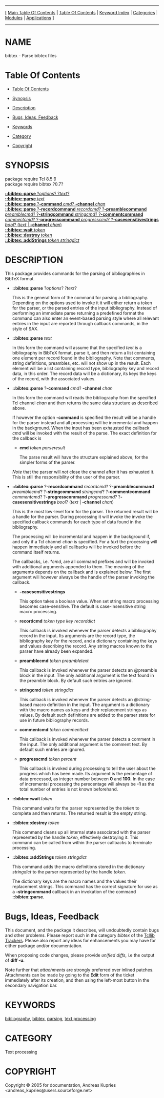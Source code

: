 
[//000000001]: # (bibtex \- bibtex)
[//000000002]: # (Generated from file 'bibtex\.man' by tcllib/doctools with format 'markdown')
[//000000003]: # (Copyright &copy; 2005 for documentation, Andreas Kupries <andreas\_kupries@users\.sourceforge\.net>)
[//000000004]: # (bibtex\(n\) 0\.7 tcllib "bibtex")

<hr> [ <a href="../../../../toc.md">Main Table Of Contents</a> &#124; <a
href="../../../toc.md">Table Of Contents</a> &#124; <a
href="../../../../index.md">Keyword Index</a> &#124; <a
href="../../../../toc0.md">Categories</a> &#124; <a
href="../../../../toc1.md">Modules</a> &#124; <a
href="../../../../toc2.md">Applications</a> ] <hr>

# NAME

bibtex \- Parse bibtex files

# <a name='toc'></a>Table Of Contents

  - [Table Of Contents](#toc)

  - [Synopsis](#synopsis)

  - [Description](#section1)

  - [Bugs, Ideas, Feedback](#section2)

  - [Keywords](#keywords)

  - [Category](#category)

  - [Copyright](#copyright)

# <a name='synopsis'></a>SYNOPSIS

package require Tcl 8\.5 9  
package require bibtex ?0\.7?  

[__::bibtex::parse__ ?*options*? ?*text*?](#1)  
[__::bibtex::parse__ *text*](#2)  
[__::bibtex::parse__ ?__\-command__ *cmd*? __\-channel__ *chan*](#3)  
[__::bibtex::parse__ ?__\-recordcommand__   *recordcmd*? ?__\-preamblecommand__ *preamblecmd*? ?__\-stringcommand__   *stringcmd*? ?__\-commentcommand__  *commentcmd*? ?__\-progresscommand__ *progresscmd*? ?__\-casesensitivestrings__ *bool*? \(*text* &#124; __\-channel__ *chan*\)](#4)  
[__::bibtex::wait__ *token*](#5)  
[__::bibtex::destroy__ *token*](#6)  
[__::bibtex::addStrings__ *token* *stringdict*](#7)  

# <a name='description'></a>DESCRIPTION

This package provides commands for the parsing of bibliographies in BibTeX
format\.

  - <a name='1'></a>__::bibtex::parse__ ?*options*? ?*text*?

    This is the general form of the command for parsing a bibliography\.
    Depending on the options used to invoke it it will either return a token for
    the parser, or the parsed entries of the input bibliography\. Instead of
    performing an immediate parse returning a predefined format the command can
    also enter an event\-based parsing style where all relevant entries in the
    input are reported through callback commands, in the style of SAX\.

  - <a name='2'></a>__::bibtex::parse__ *text*

    In this form the command will assume that the specified *text* is a
    bibliography in BibTeX format, parse it, and then return a list containing
    one element per record found in the bibliography\. Note that comments, string
    definitions, preambles, etc\. will not show up in the result\. Each element
    will be a list containing record type, bibliography key and record data, in
    this order\. The record data will be a dictionary, its keys the keys of the
    record, with the associated values\.

  - <a name='3'></a>__::bibtex::parse__ ?__\-command__ *cmd*? __\-channel__ *chan*

    In this form the command will reads the bibliography from the specified Tcl
    channel *chan* and then returns the same data structure as described
    above\.

    If however the option __\-command__ is specified the result will be a
    handle for the parser instead and all processing will be incremental and
    happen in the background\. When the input has been exhausted the callback
    *cmd* will be invoked with the result of the parse\. The exact definition
    for the callback is

      * __cmd__ *token* *parseresult*

        The parse result will have the structure explained above, for the
        simpler forms of the parser\.

    *Note* that the parser will *not* close the channel after it has
    exhausted it\. This is still the responsibility of the user of the parser\.

  - <a name='4'></a>__::bibtex::parse__ ?__\-recordcommand__   *recordcmd*? ?__\-preamblecommand__ *preamblecmd*? ?__\-stringcommand__   *stringcmd*? ?__\-commentcommand__  *commentcmd*? ?__\-progresscommand__ *progresscmd*? ?__\-casesensitivestrings__ *bool*? \(*text* &#124; __\-channel__ *chan*\)

    This is the most low\-level form for the parser\. The returned result will be
    a handle for the parser\. During processing it will invoke the invoke the
    specified callback commands for each type of data found in the bibliography\.

    The processing will be incremental and happen in the background if, and only
    if a Tcl channel *chan* is specified\. For a *text* the processing will
    happen immediately and all callbacks will be invoked before the command
    itself returns\.

    The callbacks, i\.e\. *\*cmd*, are all command prefixes and will be invoked
    with additional arguments appended to them\. The meaning of the arguments
    depends on the callback and is explained below\. The first argument will
    however always be the handle of the parser invoking the callback\.

      * __\-casesensitivestrings__

        This option takes a boolean value\. When set string macro processing
        becomes case\-sensitive\. The default is case\-insensitive string macro
        processing\.

      * __recordcmd__ *token* *type* *key* *recorddict*

        This callback is invoked whenever the parser detects a bibliography
        record in the input\. Its arguments are the record type, the bibliography
        key for the record, and a dictionary containing the keys and values
        describing the record\. Any string macros known to the parser have
        already been expanded\.

      * __preamblecmd__ *token* *preambletext*

        This callback is invoked whenever the parser detects an @preamble block
        in the input\. The only additional argument is the text found in the
        preamble block\. By default such entries are ignored\.

      * __stringcmd__ *token* *stringdict*

        This callback is invoked whenever the parser detects an @string\-based
        macro definition in the input\. The argument is a dictionary with the
        macro names as keys and their replacement strings as values\. By default
        such definitions are added to the parser state for use in future
        bibliography records\.

      * __commentcmd__ *token* *commenttext*

        This callback is invoked whenever the parser detects a comment in the
        input\. The only additional argument is the comment text\. By default such
        entries are ignored\.

      * __progresscmd__ *token* *percent*

        This callback is invoked during processing to tell the user about the
        progress which has been made\. Its argument is the percentage of data
        processed, as integer number between __0__ and __100__\. In the
        case of incremental processing the perecentage will always be __\-1__
        as the total number of entries is not known beforehand\.

  - <a name='5'></a>__::bibtex::wait__ *token*

    This command waits for the parser represented by the *token* to complete
    and then returns\. The returned result is the empty string\.

  - <a name='6'></a>__::bibtex::destroy__ *token*

    This command cleans up all internal state associated with the parser
    represented by the handle *token*, effectively destroying it\. This command
    can be called from within the parser callbacks to terminate processing\.

  - <a name='7'></a>__::bibtex::addStrings__ *token* *stringdict*

    This command adds the macro definitions stored in the dictionary
    *stringdict* to the parser represented by the handle *token*\.

    The dictionary keys are the macro names and the values their replacement
    strings\. This command has the correct signature for use as a
    __\-stringcommand__ callback in an invokation of the command
    __::bibtex::parse__\.

# <a name='section2'></a>Bugs, Ideas, Feedback

This document, and the package it describes, will undoubtedly contain bugs and
other problems\. Please report such in the category *bibtex* of the [Tcllib
Trackers](http://core\.tcl\.tk/tcllib/reportlist)\. Please also report any ideas
for enhancements you may have for either package and/or documentation\.

When proposing code changes, please provide *unified diffs*, i\.e the output of
__diff \-u__\.

Note further that *attachments* are strongly preferred over inlined patches\.
Attachments can be made by going to the __Edit__ form of the ticket
immediately after its creation, and then using the left\-most button in the
secondary navigation bar\.

# <a name='keywords'></a>KEYWORDS

[bibliography](\.\./\.\./\.\./\.\./index\.md\#bibliography),
[bibtex](\.\./\.\./\.\./\.\./index\.md\#bibtex),
[parsing](\.\./\.\./\.\./\.\./index\.md\#parsing), [text
processing](\.\./\.\./\.\./\.\./index\.md\#text\_processing)

# <a name='category'></a>CATEGORY

Text processing

# <a name='copyright'></a>COPYRIGHT

Copyright &copy; 2005 for documentation, Andreas Kupries <andreas\_kupries@users\.sourceforge\.net>
